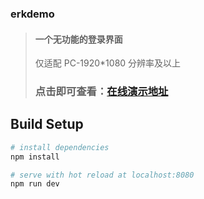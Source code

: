### erkdemo

> #### 一个无功能的登录界面
> 仅适配 PC-1920*1080 分辨率及以上
> ### 点击即可查看：[在线演示地址](https://erkang1.github.io/Demo.github.io/)


## Build Setup

``` bash
# install dependencies
npm install

# serve with hot reload at localhost:8080
npm run dev

```

